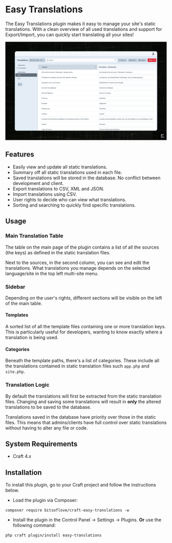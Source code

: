# Easy Translations

The Easy Translations plugin makes it easy to manage your site's static translations. With a clean overview of all used translations and support for Export/Import, you can quickly start translating all your sites! 

![repo-img](./resources/img/info-1.jpeg)

## Features
- Easily view and update all static translations.
- Summary off all static translations used in each file.
- Saved translations will be stored in the database. No conflict between development and client.
- Export translations to CSV, XML and JSON.
- Import translations using CSV.
- User rights to decide who can view what translations.
- Sorting and searching to quickly find specific translations.


## Usage

### Main Translation Table
The table on the main page of the plugin contains a list of all the sources (the keys) as defined in the static translation files.

Next to the sources, in the second column, you can see and edit the translations. What translations you manage depends on the selected language/site in the top left multi-site menu.

### Sidebar
Depending on the user's rights, different sections will be visible on the left of the main table.

#### Templates

A sorted list of all the template files containing one or more translation keys. This is particularly useful for developers, wanting to know exactly where a translation is being used.

#### Categories

Beneath the template paths, there's a list of categories. These include all the translations contained in static translation files such `app.php` and `site.php`.

### Translation Logic
By default the translations will first be extracted from the static translation files. Changing and saving some translations will result in **only** the altered translations to be saved to the database.

Translations saved in the database have priority over those in the static files. This means that admins/clients have full control over static translations without having to alter any file or code. 

## System Requirements

- Craft 4.x

## Installation

To install this plugin, go to your Craft project and follow the instructions below.

- Load the plugin via Composer:
```shell
composer require bitsoflove/craft-easy-translations -w
```
- Install the plugin in the Control Panel -> Settings -> Plugins. **Or** use the following command:
```shell
php craft plugin/install easy-translations
```
